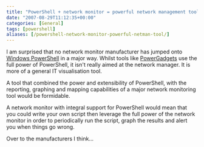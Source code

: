 ```yaml
---
title: "PowerShell + network monitor = powerful network management tool"
date: "2007-08-29T11:12:35+00:00"
categories: [General]
tags: [powershell]
aliases: [/powershell-network-monitor-powerful-netman-tool/]
---
```


I am surprised that no network monitor manufacturer has jumped onto <a href="http://www.microsoft.com/windowsserver2003/technologies/management/powershell/default.mspx">Windows PowerShell</a> in a major way. Whilst tools like <a href="http://www.softwarefx.com/powergadgets/">PowerGadgets</a> use the full power of PowerShell, it isn't really aimed at the network manager. It is more of a general IT visualisation tool.

A tool that combined the power and extensibility of PowerShell, with the reporting, graphing and mapping capabilities of a major network monitoring tool would be formidable.

A network monitor with integral support for PowerShell would mean that you could write your own script then leverage the full power of the network monitor in order to periodically run the script, graph the results and alert you when things go wrong.

Over to the manufacturers I think...

